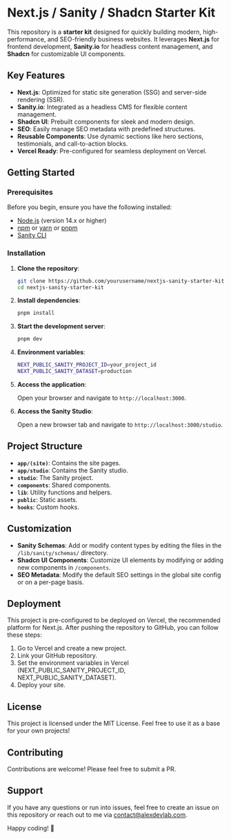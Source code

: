 # Next.js / Sanity / Shadcn Starter Kit

This repository is a **starter kit** designed for quickly building modern, high-performance, and SEO-friendly business websites. It leverages **Next.js** for frontend development, **Sanity.io** for headless content management, and **Shadcn** for customizable UI components.

## Key Features

- **Next.js**: Optimized for static site generation (SSG) and server-side rendering (SSR).
- **Sanity.io**: Integrated as a headless CMS for flexible content management.
- **Shadcn UI**: Prebuilt components for sleek and modern design.
- **SEO**: Easily manage SEO metadata with predefined structures.
- **Reusable Components**: Use dynamic sections like hero sections, testimonials, and call-to-action blocks.
- **Vercel Ready**: Pre-configured for seamless deployment on Vercel.

## Getting Started

### Prerequisites

Before you begin, ensure you have the following installed:

- [Node.js](https://nodejs.org/) (version 14.x or higher)
- [npm](https://www.npmjs.com/) or [yarn](https://yarnpkg.com/) or [pnpm](https://pnpm.io/)
- [Sanity CLI](https://www.sanity.io/docs/cli)

### Installation

1. **Clone the repository**:

   ```bash
   git clone https://github.com/yourusername/nextjs-sanity-starter-kit.git
   cd nextjs-sanity-starter-kit
   ```

2. **Install dependencies**:

   ```bash
   pnpm install
   ```

3. **Start the development server**:

   ```bash
   pnpm dev
   ```

4. **Environment variables**:

   ```bash
   NEXT_PUBLIC_SANITY_PROJECT_ID=your_project_id
   NEXT_PUBLIC_SANITY_DATASET=production
   ```

5. **Access the application**:

   Open your browser and navigate to `http://localhost:3000`.

6. **Access the Sanity Studio**:

   Open a new browser tab and navigate to `http://localhost:3000/studio`.

## Project Structure

- **`app/(site)`**: Contains the site pages.
- **`app/studio`**: Contains the Sanity studio.
- **`studio`**: The Sanity project.
- **`components`**: Shared components.
- **`lib`**: Utility functions and helpers.
- **`public`**: Static assets.
- **`hooks`**: Custom hooks.

## Customization

- **Sanity Schemas**: Add or modify content types by editing the files in the `/lib/sanity/schemas/` directory.
- **Shadcn UI Components**: Customize UI elements by modifying or adding new components in `/components`.
- **SEO Metadata**: Modify the default SEO settings in the global site config or on a per-page basis.

## Deployment

This project is pre-configured to be deployed on Vercel, the recommended platform for Next.js. After pushing the repository to GitHub, you can follow these steps:

1. Go to Vercel and create a new project.
2. Link your GitHub repository.
3. Set the environment variables in Vercel (NEXT_PUBLIC_SANITY_PROJECT_ID, NEXT_PUBLIC_SANITY_DATASET).
4. Deploy your site.

## License

This project is licensed under the MIT License. Feel free to use it as a base for your own projects!

## Contributing

Contributions are welcome! Please feel free to submit a PR.

## Support

If you have any questions or run into issues, feel free to create an issue on this repository or reach out to me via contact@alexdevlab.com.

Happy coding! 🚀
